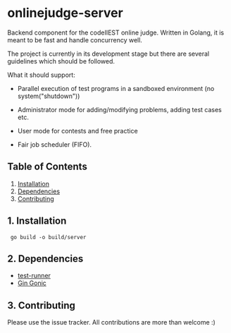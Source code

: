 onlinejudge-server
==================

Backend component for the codeIIEST online judge.
Written in Golang, it is meant to be fast and handle
concurrency well.

The project is currently in its development stage but
there are several guidelines which should be followed.

What it should support:

- Parallel execution of test programs in a sandboxed environment (no system("shutdown"))

- Administrator mode for adding/modifying problems, adding test cases etc.

- User mode for contests and free practice

- Fair job scheduler (FIFO).


## Table of Contents
1. [ Installation ](#install)
2. [ Dependencies ](#depend)
3. [ Contributing ](#contrib)

<a name="install"></a>
## 1. Installation

``` go build -o build/server```

<a name="depend"></a>
## 2. Dependencies

- [ test-runner ](https://github.com/raydwaipayan/test-runner)
- [ Gin Gonic ](https://github.com/gin-gonic/gin)

<a name="contrib"></a>
## 3. Contributing

Please use the issue tracker.
All contributions are more than welcome :)
